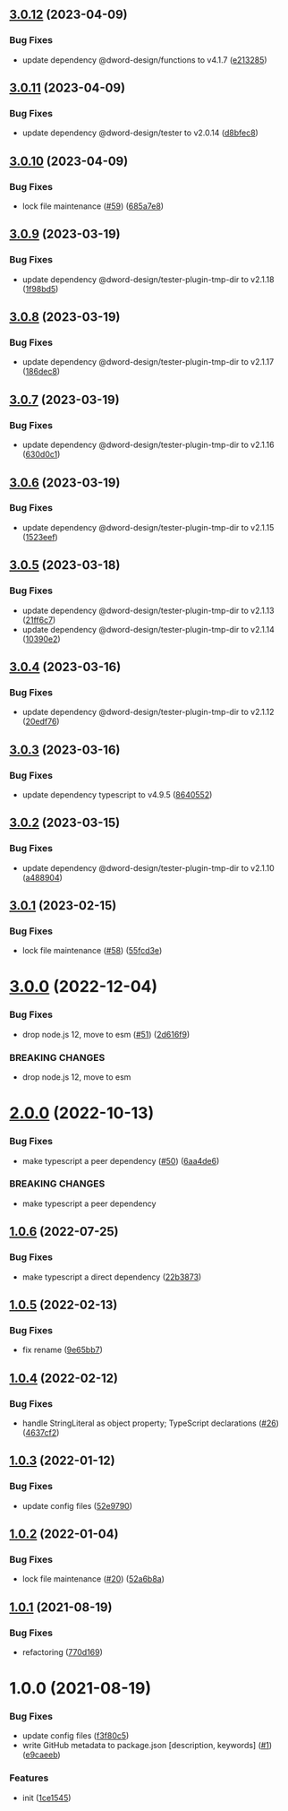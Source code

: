 ## [3.0.12](https://github.com/dword-design/ts-ast-to-literal/compare/v3.0.11...v3.0.12) (2023-04-09)


### Bug Fixes

* update dependency @dword-design/functions to v4.1.7 ([e213285](https://github.com/dword-design/ts-ast-to-literal/commit/e213285e6d1ef27261fa4a2a69a1ca5faca521aa))

## [3.0.11](https://github.com/dword-design/ts-ast-to-literal/compare/v3.0.10...v3.0.11) (2023-04-09)


### Bug Fixes

* update dependency @dword-design/tester to v2.0.14 ([d8bfec8](https://github.com/dword-design/ts-ast-to-literal/commit/d8bfec87eec8e37e1f4f7bef0a4d3e96efaa1fd7))

## [3.0.10](https://github.com/dword-design/ts-ast-to-literal/compare/v3.0.9...v3.0.10) (2023-04-09)


### Bug Fixes

* lock file maintenance ([#59](https://github.com/dword-design/ts-ast-to-literal/issues/59)) ([685a7e8](https://github.com/dword-design/ts-ast-to-literal/commit/685a7e8b1c7aa0a9f4082dd3c51d6e52c4144b0a))

## [3.0.9](https://github.com/dword-design/ts-ast-to-literal/compare/v3.0.8...v3.0.9) (2023-03-19)


### Bug Fixes

* update dependency @dword-design/tester-plugin-tmp-dir to v2.1.18 ([1f98bd5](https://github.com/dword-design/ts-ast-to-literal/commit/1f98bd51f0570885171a4ebd6eb943344724ad15))

## [3.0.8](https://github.com/dword-design/ts-ast-to-literal/compare/v3.0.7...v3.0.8) (2023-03-19)


### Bug Fixes

* update dependency @dword-design/tester-plugin-tmp-dir to v2.1.17 ([186dec8](https://github.com/dword-design/ts-ast-to-literal/commit/186dec83e0e6944b6fdfefc722bf060110b44289))

## [3.0.7](https://github.com/dword-design/ts-ast-to-literal/compare/v3.0.6...v3.0.7) (2023-03-19)


### Bug Fixes

* update dependency @dword-design/tester-plugin-tmp-dir to v2.1.16 ([630d0c1](https://github.com/dword-design/ts-ast-to-literal/commit/630d0c1e5c30fa74ed27803c8b12e30ff6384751))

## [3.0.6](https://github.com/dword-design/ts-ast-to-literal/compare/v3.0.5...v3.0.6) (2023-03-19)


### Bug Fixes

* update dependency @dword-design/tester-plugin-tmp-dir to v2.1.15 ([1523eef](https://github.com/dword-design/ts-ast-to-literal/commit/1523eef2f892b930a9b7196b06b3618970f17f9b))

## [3.0.5](https://github.com/dword-design/ts-ast-to-literal/compare/v3.0.4...v3.0.5) (2023-03-18)


### Bug Fixes

* update dependency @dword-design/tester-plugin-tmp-dir to v2.1.13 ([21ff6c7](https://github.com/dword-design/ts-ast-to-literal/commit/21ff6c79d74cdf7c5b41016822cd2455cb1ea12d))
* update dependency @dword-design/tester-plugin-tmp-dir to v2.1.14 ([10390e2](https://github.com/dword-design/ts-ast-to-literal/commit/10390e2861453c8d890134c73298c1ef177e5fe4))

## [3.0.4](https://github.com/dword-design/ts-ast-to-literal/compare/v3.0.3...v3.0.4) (2023-03-16)


### Bug Fixes

* update dependency @dword-design/tester-plugin-tmp-dir to v2.1.12 ([20edf76](https://github.com/dword-design/ts-ast-to-literal/commit/20edf766e1db1534c0c7f4cfc0a76690721987f9))

## [3.0.3](https://github.com/dword-design/ts-ast-to-literal/compare/v3.0.2...v3.0.3) (2023-03-16)


### Bug Fixes

* update dependency typescript to v4.9.5 ([8640552](https://github.com/dword-design/ts-ast-to-literal/commit/8640552dcaf31f5539d6df7b3dc5be95219313df))

## [3.0.2](https://github.com/dword-design/ts-ast-to-literal/compare/v3.0.1...v3.0.2) (2023-03-15)


### Bug Fixes

* update dependency @dword-design/tester-plugin-tmp-dir to v2.1.10 ([a488904](https://github.com/dword-design/ts-ast-to-literal/commit/a488904fecb3e5ada54471cd837743da78c4f1c8))

## [3.0.1](https://github.com/dword-design/ts-ast-to-literal/compare/v3.0.0...v3.0.1) (2023-02-15)


### Bug Fixes

* lock file maintenance ([#58](https://github.com/dword-design/ts-ast-to-literal/issues/58)) ([55fcd3e](https://github.com/dword-design/ts-ast-to-literal/commit/55fcd3ee9057771877aea1cba2071af4721f8c31))

# [3.0.0](https://github.com/dword-design/ts-ast-to-literal/compare/v2.0.0...v3.0.0) (2022-12-04)


### Bug Fixes

* drop node.js 12, move to esm ([#51](https://github.com/dword-design/ts-ast-to-literal/issues/51)) ([2d616f9](https://github.com/dword-design/ts-ast-to-literal/commit/2d616f99236da25ce9d83822c13bc2b7e7f1f734))


### BREAKING CHANGES

* drop node.js 12, move to esm

# [2.0.0](https://github.com/dword-design/ts-ast-to-literal/compare/v1.0.6...v2.0.0) (2022-10-13)


### Bug Fixes

* make typescript a peer dependency ([#50](https://github.com/dword-design/ts-ast-to-literal/issues/50)) ([6aa4de6](https://github.com/dword-design/ts-ast-to-literal/commit/6aa4de626674194822e9de07e10ddec799fe48a6))


### BREAKING CHANGES

* make typescript a peer dependency

## [1.0.6](https://github.com/dword-design/ts-ast-to-literal/compare/v1.0.5...v1.0.6) (2022-07-25)


### Bug Fixes

* make typescript a direct dependency ([22b3873](https://github.com/dword-design/ts-ast-to-literal/commit/22b38730a490e123c0f47dd7aea7084363ed8fd4))

## [1.0.5](https://github.com/dword-design/ts-ast-to-literal/compare/v1.0.4...v1.0.5) (2022-02-13)


### Bug Fixes

* fix rename ([9e65bb7](https://github.com/dword-design/ts-ast-to-literal/commit/9e65bb707a169c8b144a2623efeb76157fcddfe8))

## [1.0.4](https://github.com/dword-design/ts-ast-to-literal/compare/v1.0.3...v1.0.4) (2022-02-12)


### Bug Fixes

* handle StringLiteral as object property; TypeScript declarations ([#26](https://github.com/dword-design/ts-ast-to-literal/issues/26)) ([4637cf2](https://github.com/dword-design/ts-ast-to-literal/commit/4637cf22a85547a57c3fb0748341f3de76c5aa91))

## [1.0.3](https://github.com/dword-design/ts-ast-to-literal/compare/v1.0.2...v1.0.3) (2022-01-12)


### Bug Fixes

* update config files ([52e9790](https://github.com/dword-design/ts-ast-to-literal/commit/52e9790ab26c50aa2546aff2cec72aaf0bb5e147))

## [1.0.2](https://github.com/dword-design/ts-ast-to-literal/compare/v1.0.1...v1.0.2) (2022-01-04)


### Bug Fixes

* lock file maintenance ([#20](https://github.com/dword-design/ts-ast-to-literal/issues/20)) ([52a6b8a](https://github.com/dword-design/ts-ast-to-literal/commit/52a6b8a7685a2c6eb637884f4942dbc46acdcda5))

## [1.0.1](https://github.com/dword-design/ts-ast-to-literal/compare/v1.0.0...v1.0.1) (2021-08-19)


### Bug Fixes

* refactoring ([770d169](https://github.com/dword-design/ts-ast-to-literal/commit/770d169f767b4e90e6651d06c5e4f71d918866e1))

# 1.0.0 (2021-08-19)


### Bug Fixes

* update config files ([f3f80c5](https://github.com/dword-design/ts-ast-to-literal/commit/f3f80c5befff8b9d41d5fab3f2243598ffe701d1))
* write GitHub metadata to package.json [description, keywords] ([#1](https://github.com/dword-design/ts-ast-to-literal/issues/1)) ([e9caeeb](https://github.com/dword-design/ts-ast-to-literal/commit/e9caeebab389863b16a5892a2d1acb8670c1178b))


### Features

* init ([1ce1545](https://github.com/dword-design/ts-ast-to-literal/commit/1ce15450dff6f1c910e6490feb892d445bf327cb))
